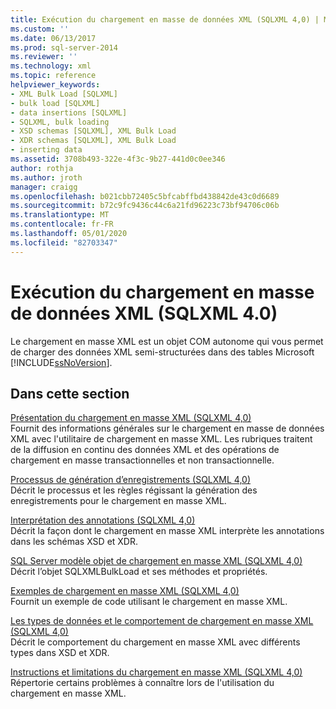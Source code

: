 ```yaml
---
title: Exécution du chargement en masse de données XML (SQLXML 4,0) | Microsoft Docs
ms.custom: ''
ms.date: 06/13/2017
ms.prod: sql-server-2014
ms.reviewer: ''
ms.technology: xml
ms.topic: reference
helpviewer_keywords:
- XML Bulk Load [SQLXML]
- bulk load [SQLXML]
- data insertions [SQLXML]
- SQLXML, bulk loading
- XSD schemas [SQLXML], XML Bulk Load
- XDR schemas [SQLXML], XML Bulk Load
- inserting data
ms.assetid: 3708b493-322e-4f3c-9b27-441d0c0ee346
author: rothja
ms.author: jroth
manager: craigg
ms.openlocfilehash: b021cbb72405c5bfcabffbd438842de43c0d6689
ms.sourcegitcommit: b72c9fc9436c44c6a21fd96223c73bf94706c06b
ms.translationtype: MT
ms.contentlocale: fr-FR
ms.lasthandoff: 05/01/2020
ms.locfileid: "82703347"
---
```

# <a name="performing-bulk-load-of-xml-data-sqlxml-40"></a>Exécution du chargement en masse de données XML (SQLXML 4.0)
  Le chargement en masse XML est un objet COM autonome qui vous permet de charger des données XML semi-structurées dans des tables Microsoft [!INCLUDE[ssNoVersion](../../../includes/ssnoversion-md.md)].  
  
## <a name="in-this-section"></a>Dans cette section  
 [Présentation du chargement en masse XML &#40;SQLXML 4,0&#41;](introduction-to-xml-bulk-load-sqlxml-4-0.md)  
 Fournit des informations générales sur le chargement en masse de données XML avec l'utilitaire de chargement en masse XML. Les rubriques traitent de la diffusion en continu des données XML et des opérations de chargement en masse transactionnelles et non transactionnelle.  
  
 [Processus de génération d’enregistrements &#40;SQLXML 4,0&#41;](record-generation-process-sqlxml-4-0.md)  
 Décrit le processus et les règles régissant la génération des enregistrements pour le chargement en masse XML.  
  
 [Interprétation des annotations &#40;SQLXML 4,0&#41;](annotation-interpretation-sqlxml-4-0.md)  
 Décrit la façon dont le chargement en masse XML interprète les annotations dans les schémas XSD et XDR.  
  
 [SQL Server modèle objet de chargement en masse XML &#40;SQLXML 4,0&#41;](sql-server-xml-bulk-load-object-model-sqlxml-4-0.md)  
 Décrit l’objet SQLXMLBulkLoad et ses méthodes et propriétés.  
  
 [Exemples de chargement en masse XML &#40;SQLXML 4,0&#41;](xml-bulk-load-examples-sqlxml-4-0.md)  
 Fournit un exemple de code utilisant le chargement en masse XML.  
  
 [Les types de données et le comportement de chargement en masse XML &#40;SQLXML 4,0&#41;](data-types-and-xml-bulk-load-behavior-sqlxml-4-0.md)  
 Décrit le comportement du chargement en masse XML avec différents types dans XSD et XDR.  
  
 [Instructions et limitations du chargement en masse XML &#40;SQLXML 4,0&#41;](guidelines-and-limitations-of-xml-bulk-load-sqlxml-4-0.md)  
 Répertorie certains problèmes à connaître lors de l'utilisation du chargement en masse XML.  
  
  
